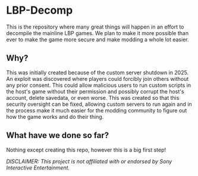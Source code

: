 # LBP-Decomp
This is the repository where many great things will happen in an effort to decompile the mainline LBP games. We plan to make it more possible than ever to make the game more secure and make modding a whole lot easier.
## Why?
This was initially created because of the custom server shutdown in 2025. An exploit was discovered where players could forcibly join others without any prior consent. This could allow malicious users to run custom scripts in the host's game without their permission and possibly corrupt the host's account, delete savedata, or even worse. This was created so that this security oversight can be fixed, allowing custom servers to run again and in the process make it much easier for the modding community to figure out how the game works and do their thing.
## What have we done so far?
Nothing except creating this repo, however this is a big first step!

*DISCLAIMER: This project is not affiliated with or endorsed by Sony Interactive Entertainment.*
